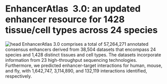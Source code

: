 # EnhancerAtlas 3.0: an updated enhancer resource for 1428 tissue/cell types across 24 species
![head](https://github.com/user-attachments/assets/71ed2441-1b89-4f6a-8cb5-a3282d70ed55)
EnhancerAtlas 3.0 comprises a total of 57,264,271 annotated consensus enhancers derived from 38,504 datasets that encompass 24 species and 1,428 distinct tissues and cell types. The datasets incorporate information from 23 high-throughput sequencing technologies. Furthermore, we predicted enhancer-target interactions for human, mouse, and fly, with 1,642,747, 3,114,890, and 132,119 interactions identified, respectively. 
